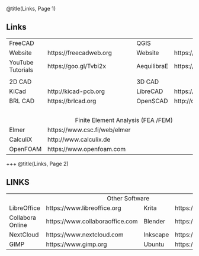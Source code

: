 @title(Links, Page 1)
## Links
<table>

  <tr>
    <td colspan="2">FreeCAD</td>
    <td colspan="2">QGIS</td> 
  </tr>

  <tr class="links">
    <td>Website</td>
    <td>https://freecadweb.org</td>
    <td>Website</td>
    <td>https://qgis.org<td>
  </tr>

  <tr class="links">
    <td>YouTube Tutorials</td>
    <td>https://goo.gl/Tvbi2x</td>
    <td>AequilibraE</td>
    <td>https://aequilibrae.com<td>
  </tr>

  <tr class = "links">
    <td colspan="4"></td>
  </tr>

  <tr>
    <td colspan="2">2D CAD</td>
    <td colspan="2">3D CAD</td> 
  </tr>

  <tr class="links">
    <td>KiCad</td>
    <td>http://kicad-pcb.org</td>
    <td>LibreCAD</td>
    <td>https://librecad.org<td>
  </tr>

  <tr class="links">
    <td>BRL CAD</td>
    <td>https://brlcad.org</td>
    <td>OpenSCAD</td>
    <td>http://openscad.org<td>
  </tr>

  <tr class="links">
    <td><br/></td>
  </tr>

  <tr>
    <td colspan="4" align="center">Finite Element Analysis (FEA /FEM)</td>
  </tr>

  <tr class="links">
    <td>Elmer</td>
    <td>https://www.csc.fi/web/elmer</td>
  </tr>

  <tr class="links">
    <td>CalculiX</td>
    <td>http://www.calculix.de</td>
  </tr>

  <tr class="links">
    <td>OpenFOAM</td>
    <td>https://www.openfoam.com</td>
  </tr>

</table>

+++
@title(Links, Page 2)
## LINKS

<table>

  <tr>
    <td colspan="4" align="center">Other Software</td>
  </tr>

  <tr class="links">
    <td>LibreOffice</td>
    <td>https://www.libreoffice.org</td>
    <td>Krita</td>
    <td>https://www.krita.org<td>
  </tr>

  <tr class="links">
    <td>Collabora Online</td>
    <td>https://www.collaboraoffice.com</td>
    <td>Blender</td>
    <td>https://www.blender.org<td>
  </tr>

  <tr class="links">
    <td>NextCloud</td>
    <td>https://www.nextcloud.com</td>
    <td>Inkscape</td>
    <td>https://www.inkscape.org<td>
  </tr>

  <tr class="links">
    <td>GIMP</td>
    <td>https://www.gimp.org</td>
    <td>Ubuntu</td>
    <td>https://www.ubuntu.com<td>
  </tr>

</table>